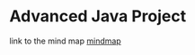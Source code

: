 # Advanced Java Project

link to the mind map [mindmap](https://www.mindomo.com/mindmap/2017s2_adv-9b48c876473a40b399a2e8faf67f8e12 "mindmap") 